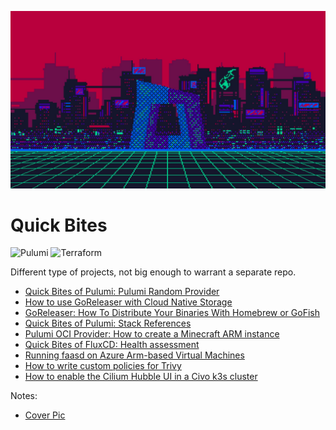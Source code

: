 ![img.png](img/cover.png)

# Quick Bites

![Pulumi](https://img.shields.io/badge/Pulumi-8A3391?style=for-the-badge&logo=Pulumi&logoColor=white)
![Terraform](https://img.shields.io/badge/Terraform-7B42BC?style=for-the-badge&logo=Terraform&logoColor=white)

Different type of projects, not big enough to warrant a separate repo.

- [Quick Bites of Pulumi: Pulumi Random Provider](/pulumi-random-provider)
- [How to use GoReleaser with Cloud Native Storage](/goreleaser-blob)
- [GoReleaser: How To Distribute Your Binaries With Homebrew or GoFish](/goreleaser-brew-fish)
- [Quick Bites of Pulumi: Stack References](/pulumi-stackreference)
- [Pulumi OCI Provider: How to create a Minecraft ARM instance](/pulumi-oci)
- [Quick Bites of FluxCD: Health assessment](/flux-health)
- [Running faasd on Azure Arm-based Virtual Machines](/pulumi-faasd-arm)
- [How to write custom policies for Trivy](/trivy-custom-policy)
- [How to enable the Cilium Hubble UI in a Civo k3s cluster](/pulumi-civo-cilium-hubble)

Notes:

- [Cover Pic](https://www.wallpapertip.com/de/TJTRRb/)
